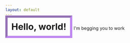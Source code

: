 ```yaml
---
layout: default
---
```


<h1 style="border: 7px inset #a758ecb6; display: inline; padding:12px;">Hello, world!</h1>
I'm begging you to work
